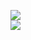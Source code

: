 [![](https://img.shields.io/badge/Made%20With-Github%20Spray-lightgrey.svg?style=for-the-badge&logo=github)](https://github.com/Annihil/github-spray#2359)  
[![](https://i.imgur.com/2DrTn0Z.gif)](https://github.com/Annihil/github-spray)